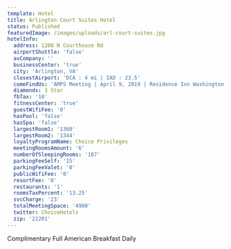 ```yaml
---
template: Hotel
title: Arlington Court Suites Hotel
status: Published
featuredImage: /images/uploads/arl-court-suites.jpg
hotelInfo:
  address: 1200 N Courthouse Rd
  airportShuttle: 'false'
  avCompany: ''
  businessCenter: 'true'
  city: 'Arlington, VA'
  closestAirport: 'DCA : 4 mi | IAD : 23.5'
  comeFindUs: 'AMPS Meeting | April 9, 2019 | Residence Inn Washington DC Convention Center'
  diamonds: 3 Star
  fbTax: '10'
  fitnessCenter: 'true'
  guestWifiFee: '0'
  hasPool: 'false'
  hasSpa: 'false'
  largestRoom1: '1360'
  largestRoom2: '1344'
  loyaltyProgramName: Choice Privileges
  meetingRoomsAmount: '6'
  numberOfSleepingRooms: '187'
  parkingFeeSelf: '15'
  parkingFeeValet: '0'
  publicWifiFee: '0'
  resortFee: '0'
  restaurants: '1'
  roomsTaxPercent: '13.25'
  svcCharge: '23'
  totalMeetingSpace: '4900'
  twitter: ChoiceHotels
  zip: '22201'
---
```

Complimentary Full American Breakfast Daily
